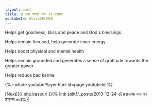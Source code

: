 ```yaml
---
layout: post
title: ॐ महा जदया नमः ११ टाइम्स
youtubeId: GbcszCPUMSQ
---
```

 
 
Helps get goodness, bliss and peace and God's blessings
 
Helps remain focused, help generate inner energy 
 
Helps boost physical and mental health 
 
Helps remain grounded and generates a sense of gratitude towards the greater power 
 
Helps reduce bad karma
 
 
 
 


{% include youtubePlayer.html id=page.youtubeId %}
 
[Next]({{ site.baseurl }}{% link  split1/_posts/2013-12-24-ॐ प्रसन्नाया नमः ११ टाइम्स.md%})
 
